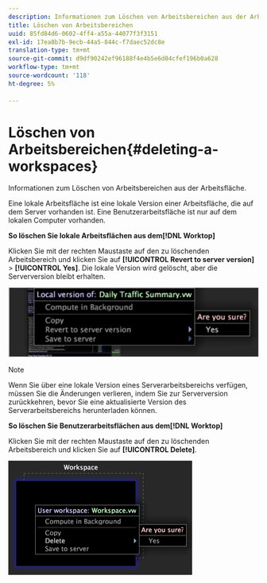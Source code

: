 ```yaml
---
description: Informationen zum Löschen von Arbeitsbereichen aus der Arbeitsfläche.
title: Löschen von Arbeitsbereichen
uuid: 85fd84d6-0602-4ff4-a55a-44077f3f3151
exl-id: 17ea8b7b-9ecb-44a5-844c-f7daec52dc8e
translation-type: tm+mt
source-git-commit: d9df90242ef96188f4e4b5e6d04cfef196b0a628
workflow-type: tm+mt
source-wordcount: '118'
ht-degree: 5%

---
```


# Löschen von Arbeitsbereichen{#deleting-a-workspaces}

Informationen zum Löschen von Arbeitsbereichen aus der Arbeitsfläche.

Eine lokale Arbeitsfläche ist eine lokale Version einer Arbeitsfläche, die auf dem Server vorhanden ist. Eine Benutzerarbeitsfläche ist nur auf dem lokalen Computer vorhanden.

**So löschen Sie lokale Arbeitsflächen aus dem[!DNL Worktop]**

Klicken Sie mit der rechten Maustaste auf den zu löschenden Arbeitsbereich und klicken Sie auf **[!UICONTROL Revert to server version]** > **[!UICONTROL Yes]**. Die lokale Version wird gelöscht, aber die Serverversion bleibt erhalten.

![](assets/client-del.png)

>[!NOTE]
>
>Wenn Sie über eine lokale Version eines Serverarbeitsbereichs verfügen, müssen Sie die Änderungen verlieren, indem Sie zur Serverversion zurückkehren, bevor Sie eine aktualisierte Version des Serverarbeitsbereichs herunterladen können.

**So löschen Sie Benutzerarbeitsflächen aus dem[!DNL Worktop]**

Klicken Sie mit der rechten Maustaste auf den zu löschenden Arbeitsbereich und klicken Sie auf **[!UICONTROL Delete]**.

![](assets/mnu_workspaceManager_Deletewksp.png)
